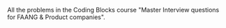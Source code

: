 All the problems in the  Coding Blocks course "Master Interview questions for FAANG & Product companies".
